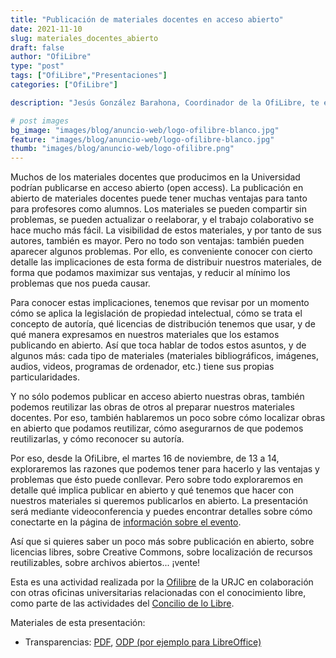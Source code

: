 ```yaml
---
title: "Publicación de materiales docentes en acceso abierto"
date: 2021-11-10
slug: materiales_docentes_abierto
draft: false
author: "OfiLibre"
type: "post"
tags: ["OfiLibre","Presentaciones"]
categories: ["OfiLibre"]

description: "Jesús González Barahona, Coordinador de la OfiLibre, te enseña cómo publicar tus materiales docentes en acceso abierto"

# post images 
bg_image: "images/blog/anuncio-web/logo-ofilibre-blanco.jpg"
feature: "images/blog/anuncio-web/logo-ofilibre-blanco.jpg"
thumb: "images/blog/anuncio-web/logo-ofilibre.png"
---
```


Muchos de los materiales docentes que producimos en la Universidad podrían publicarse en acceso abierto (open access). La publicación en abierto de materiales docentes puede tener muchas ventajas para tanto para profesores como alumnos. Los materiales se pueden compartir sin problemas, se pueden actualizar o reelaborar, y el trabajo colaborativo se hace mucho más fácil. La visibilidad de estos materiales, y por tanto de sus autores, también es mayor. Pero no todo son ventajas: también pueden aparecer algunos problemas. Por ello, es conveniente conocer con cierto detalle las implicaciones de esta forma de distribuir nuestros materiales, de forma que podamos maximizar sus ventajas, y reducir al mínimo los problemas que nos pueda causar.

Para conocer estas implicaciones, tenemos que revisar por un momento cómo se aplica la legislación de propiedad intelectual, cómo se trata el concepto de autoría, qué licencias de distribución tenemos que usar, y de qué manera expresamos en nuestros materiales que los estamos publicando en abierto. Así que toca hablar de todos estos asuntos, y de algunos más: cada tipo de materiales (materiales bibliográficos,
imágenes, audios, videos, programas de ordenador, etc.) tiene sus propias particularidades.

Y no sólo podemos publicar en acceso abierto nuestras obras, también podemos reutilizar las obras de otros al preparar nuestros materiales docentes. Por eso, también hablaremos un poco sobre cómo localizar
obras en abierto que podamos reutilizar, cómo asegurarnos de que podemos reutilizarlas, y cómo reconocer su autoría.

Por eso, desde la OfiLibre, el martes 16 de noviembre, de 13 a 14, exploraremos las razones que podemos tener para hacerlo y las ventajas y problemas que ésto puede conllevar. Pero sobre todo exploraremos en detalle qué implica publicar en abierto y qué tenemos que hacer con nuestros materiales si queremos publicarlos en abierto. La presentación será mediante videoconferencia y puedes encontrar detalles sobre cómo conectarte en la página de [información sobre el evento](https://eventos.urjc.es/74286/detail/publicacion-de-materiales-docentes-en-acceso-abierto.html).

Así que si quieres saber un poco más sobre publicación en abierto, sobre licencias libres, sobre Creative Commons, sobre localización de recursos reutilizables, sobre archivos abiertos... ¡vente!

Esta es una actividad realizada por la [Ofilibre](https://ofilibre.gitlab.io) de la URJC en colaboración con otras oficinas universitarias relacionadas con el conocimiento libre, como parte de las actividades del [Concilio de lo Libre](http://conciliodelolibre.gitlab.io/).

Materiales de esta presentación:

* Transparencias: [PDF](/transpas/publicacion-abierta-docencia/Publicacion_Abierta_Docencia.pdf), [ODP (por ejemplo para LibreOffice)](/transpas/publicacion-abierta-docencia/Publicacion_Abierta_Docencia.odp)